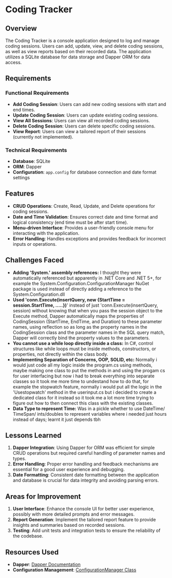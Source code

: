 # Coding Tracker

## Overview

The Coding Tracker is a console application designed to log and manage coding sessions. Users can add, update, view, and delete coding sessions, as well as view reports based on their recorded data. The application utilizes a SQLite database for data storage and Dapper ORM for data access.

## Requirements

### Functional Requirements
- **Add Coding Session**: Users can add new coding sessions with start and end times.
- **Update Coding Session**: Users can update existing coding sessions.
- **View All Sessions**: Users can view all recorded coding sessions.
- **Delete Coding Session**: Users can delete specific coding sessions.
- **View Report**: Users can view a tailored report of their sessions (currently not implemented).

### Technical Requirements
- **Database**: SQLite
- **ORM**: Dapper
- **Configuration**: `app.config` for database connection and date format settings

## Features

- **CRUD Operations**: Create, Read, Update, and Delete operations for coding sessions.
- **Date and Time Validation**: Ensures correct date and time format and logical consistency (end time must be after start time).
- **Menu-driven Interface**: Provides a user-friendly console menu for interacting with the application.
- **Error Handling**: Handles exceptions and provides feedback for incorrect inputs or operations.

## Challenges Faced

- **Adding 'System.' assembly references:** I thought they were automatically referenced but apparently in .NET Core and .NET 5+, for example the System.Configuration.ConfigurationManager NuGet package is used instead of directly adding a reference to the System.Configuration.dll
- **Used 'conn.Execute(insertQuery, new {StartTime = session.StartTime, .....})**' instead of just 'conn.Execute(insertQuery, session) without knowing that when you pass the session object to the Execute method, Dapper automatically maps the properties of CodingSession (StartTime, EndTime, and Duration) to these parameter names, using reflection so as long as the property names in the CodingSession class and the parameter names in the SQL query match, Dapper will correctly bind the property values to the parameters.
- **You cannot use a while loop directly inside a class:** In C#, control structures like while loops must be inside methods, constructors, or properties, not directly within the class body.
- **Implementing Separation of Concerns, OOP, SOLID, etc:** Normally i would just code all my logic inside the program.cs using methods, maybe making one class to put the methods in and using the progam cs for user interfacing but now i had to break everything into separate classes so it took me more time to undestand how to do that, for example the stopwatch feature, normally i would put all the logic in the 'Usestopwatch' method in the userinput.cs but i decided to create a dedicated class for it instead so it took me a lot more time trying to figure out how to then connect this class with the existing classes.
- **Data Type to represent Time:** Was in a pickle whether to use DateTime/ TimeSpan/ ints/doubles to represent variables where i needed just hours instead of days; learnt it just depends tbh

## Lessons Learned

1. **Dapper Integration**: Using Dapper for ORM was efficient for simple CRUD operations but required careful handling of parameter names and types.
2. **Error Handling**: Proper error handling and feedback mechanisms are essential for a good user experience and debugging.
3. **Date Formatting**: Consistent date formatting between the application and database is crucial for data integrity and avoiding parsing errors.

## Areas for Improvement

1. **User Interface**: Enhance the console UI for better user experience, possibly with more detailed prompts and error messages.
2. **Report Generation**: Implement the tailored report feature to provide insights and summaries based on recorded sessions.
3. **Testing**: Add unit tests and integration tests to ensure the reliability of the codebase.

## Resources Used

- **Dapper**: [Dapper Documentation](https://github.com/DapperLib/Dapper)
- **Configuration Management**: [ConfigurationManager Class](https://learn.microsoft.com/en-us/dotnet/api/system.configuration.configurationmanager)
